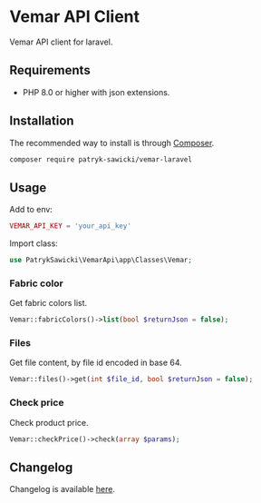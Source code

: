 # Vemar API Client

Vemar API client for laravel.

## Requirements

* PHP 8.0 or higher with json extensions.

## Installation

The recommended way to install is through [Composer](http://getcomposer.org).

```bash
composer require patryk-sawicki/vemar-laravel
```

## Usage

Add to env:

```php
VEMAR_API_KEY = 'your_api_key'
```

Import class:

```php
use PatrykSawicki\VemarApi\app\Classes\Vemar;
```

### Fabric color

Get fabric colors list.

```php
Vemar::fabricColors()->list(bool $returnJson = false);
```

### Files

Get file content, by file id encoded in base 64.

```php
Vemar::files()->get(int $file_id, bool $returnJson = false);
```

### Check price

Check product price.

```php
Vemar::checkPrice()->check(array $params);
```

## Changelog

Changelog is available [here](CHANGELOG.md).
